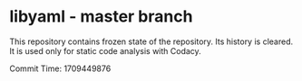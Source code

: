 # libyaml - master branch

This repository contains frozen state of the repository.
Its history is cleared. It is used only for static code
analysis with Codacy.

Commit Time: 1709449876